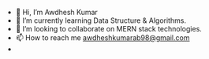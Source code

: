 - 👋 Hi, I’m Awdhesh Kumar
- 🌱 I’m currently learning Data Structure & Algorithms.
- 💞️ I’m looking to collaborate on MERN stack technologies.
- 📫 How to reach me awdheshkumarab98@gmail.com
- 

<!---
awdhesh-kumar27/awdhesh-kumar27 is a ✨ special ✨ repository because its `README.md` (this file) appears on your GitHub profile.
You can click the Preview link to take a look at your changes.
--->
